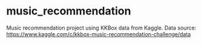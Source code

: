 # music_recommendation
Music recommendation project using KKBox data from Kaggle.
Data source: https://www.kaggle.com/c/kkbox-music-recommendation-challenge/data

